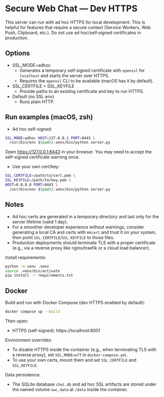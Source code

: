 # Secure Web Chat — Dev HTTPS

This server can run with ad hoc HTTPS for local development. This is helpful for features that require a secure context (Service Workers, Web Push, Clipboard, etc.). Do not use ad hoc/self‑signed certificates in production.

## Options

- SSL_MODE=adhoc
  - Generates a temporary self‑signed certificate with `openssl` for `localhost` and starts the server over HTTPS.
  - Requires the `openssl` CLI to be available (macOS has it by default).
- SSL_CERTFILE + SSL_KEYFILE
  - Provide paths to an existing certificate and key to run HTTPS.
- Default (no SSL env)
  - Runs plain HTTP.

## Run examples (macOS, zsh)

- Ad hoc self-signed:

```sh
SSL_MODE=adhoc HOST=127.0.0.1 PORT=8443 \
  /usr/bin/env $(pwd)/.venv/bin/python server.py
```

Open https://127.0.0.1:8443 in your browser. You may need to accept the self-signed certificate warning once.

- Use your own cert/key:

```sh
SSL_CERTFILE=/path/to/cert.pem \
SSL_KEYFILE=/path/to/key.pem \
HOST=0.0.0.0 PORT=8443 \
  /usr/bin/env $(pwd)/.venv/bin/python server.py
```

## Notes

- Ad hoc certs are generated in a temporary directory and last only for the server lifetime (valid 1 day).
- For a smoother developer experience without warnings, consider generating a local CA and certs with `mkcert` and trust it on your system, then point `SSL_CERTFILE`/`SSL_KEYFILE` to those files.
- Production deployments should terminate TLS with a proper certificate (e.g., via a reverse proxy like nginx/traefik or a cloud load balancer).

Install requirements:

```sh
python -m venv .venv
source .venv/bin/activate
pip install -r requirements.txt
```

## Docker

Build and run with Docker Compose (dev HTTPS enabled by default):

```sh
docker compose up --build
```

Then open:

- HTTPS (self-signed): https://localhost:8001

Environment overrides:

- To disable HTTPS inside the container (e.g., when terminating TLS with a reverse proxy), set `SSL_MODE=off` in `docker-compose.yml`.
- To use your own certs, mount them and set `SSL_CERTFILE` and `SSL_KEYFILE`.

Data persistence:

- The SQLite database `chat.db` and ad hoc SSL artifacts are stored under the named volume `swc_data` at `/data` inside the container.
